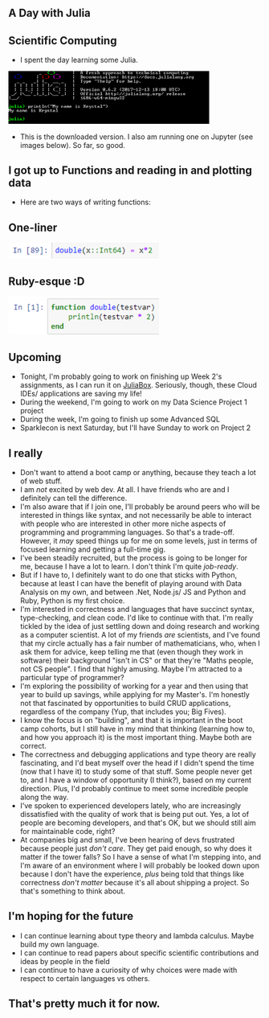## A Day with Julia

## Scientific Computing
- I spent the day learning some Julia.

<img src="/images/julia/j_003.png" width="400">

- This is the downloaded version. I also am running one 
  on Jupyter (see images below). So far, so good.

## I got up to Functions and reading in and plotting data
- Here are two ways of writing functions:

## One-liner
<img src="/images/julia/j_001.png" width="300">

## Ruby-esque :D
<img src="/images/julia/j_002.png" width="300">


## Upcoming
- Tonight, I'm probably going to work on finishing up Week 2's assignments,
  as I can run it on [JuliaBox](http://www.juliabox.org/).
  Seriously, though, these Cloud IDEs/ applications are saving my life!
- During the weekend, I'm going to work on my Data Science Project 1 project
- During the week, I'm going to finish up some Advanced SQL
- Sparklecon is next Saturday, but I'll have Sunday to work on Project 2

## I really
- Don't want to attend a boot camp or anything, because they teach a lot of web stuff.
- I am *not* excited by web dev. At all. I have friends who are and I definitely 
  can tell the difference.
- I'm also aware that if I join one, I'll probably be around peers who will be 
  interested in things like syntax, and not necessarily be able to interact with 
  people who are interested in other more niche aspects of programming and programming
  languages. So that's a trade-off. However, it *may* speed things up for me on 
  some levels, just in terms of focused learning and getting a full-time gig.
- I've been steadily recruited, but the process is going to be longer for me,
  because I have a lot to learn. I don't think I'm quite *job-ready*.
- But if I have to, I definitely want to do one that sticks with Python, because 
  at least I can have the benefit of playing around with Data Analysis on my own,
  and between .Net, Node.js/ JS and Python and Ruby, Python is my first choice.
- I'm interested in correctness and languages that have succinct syntax, type-checking,
  and clean code. I'd like to continue with that. I'm really tickled by the idea of just 
  settling down and doing research and working as a computer scientist. A lot of my friends
  *are* scientists, and I've found that my circle actually has a fair number of 
  mathematicians, who, when I ask them for advice, keep telling me that (even though they
  work in software) their background "isn't in CS" or that they're "Maths people, not CS people".
  I find that highly amusing. Maybe I'm attracted to a particular type of programmer?
- I'm exploring the possibility of working for a year and then using that year to build up 
  savings, while applying for my Master's. I'm honestly not that fascinated by opportunities to build 
  CRUD applications, regardless of the company (Yup, that includes you; Big Fives). 
- I know the focus is on "building", and that it is important in the boot camp cohorts, but
  I still have in my mind that thinking (learning how to, and how you approach it) is the most important thing. 
  Maybe both are correct. 
- The correctness and debugging applications and type theory are really
  fascinating, and I'd beat myself over the head if I didn't spend the time (now that I have it)
  to study some of that stuff. Some people never get to, and I have a window of opportunity (I think?),
  based on my current direction. Plus, I'd probably continue to meet some incredible people along the way.
- I've spoken to experienced developers lately, who are increasingly dissatisfied with the quality 
  of work that is being put out. Yes, a lot of people are becoming developers, and that's OK, 
  but we should still aim for maintainable code, right?
- At companies big and small, I've been hearing of devs frustrated because people just
  *don't care*. They get paid enough, so why does it matter if the tower falls?
  So I have a sense of what I'm stepping into, and I'm aware of an environment where
  I will probably be looked down upon because I don't have the experience, *plus* being told that
  things like correctness *don't matter* because it's all about shipping a project. So that's something
  to think about. 
  
## I'm hoping for the future
- I can continue learning about type theory and lambda calculus. Maybe build my own language. 
- I can continue to read papers about specific scientific contributions and ideas by people in the field
- I can continue to have a curiosity of why choices were made with respect to certain languages vs others.

## That's pretty much it for now. 

